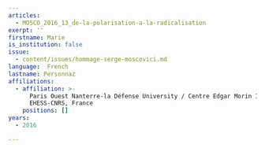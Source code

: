 ```yaml
---
articles:
  - MOSCO_2016_13_de-la-polarisation-a-la-radicalisation
exerpt: ''
firstname: Marie
is_institution: false
issue:
  - content/issues/hommage-serge-moscovici.md
language:  French
lastname: Personnaz
affiliations:
  - affiliation: >-
      Paris Ouest Nanterre-la Défense University / Centre Edgar Morin IIAC
      EHESS-CNRS, France
    positions: []
years:
  - 2016

---
```

